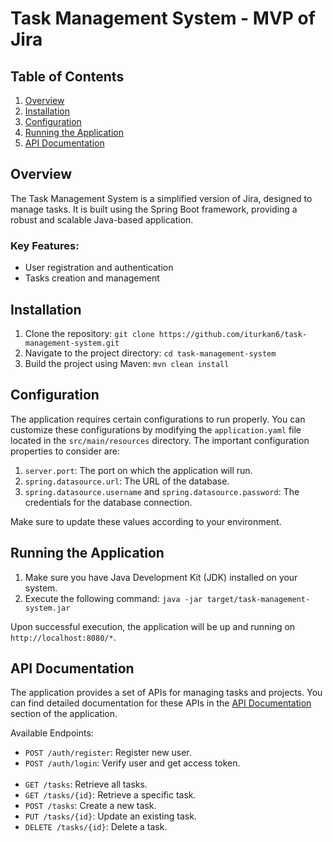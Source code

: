   <title>Task Management System - MVP of Jira</title>
  <h1>Task Management System - MVP of Jira</h1>
  <h2>Table of Contents</h2>
  <ol>
    <li><a href="#overview">Overview</a></li>
    <li><a href="#installation">Installation</a></li>
    <li><a href="#configuration">Configuration</a></li>
    <li><a href="#running-the-application">Running the Application</a></li>
    <li><a href="#api-documentation">API Documentation</a></li>
  </ol>
  <h2 id="overview">Overview</h2>
  <p>
    The Task Management System is a simplified version of Jira, designed to manage tasks.
    It is built using the Spring Boot framework, providing a robust and scalable Java-based application.
  </p>
  <h3>Key Features:</h3>
  <ul>
    <li>User registration and authentication</li>
    <li>Tasks creation and management</li>
  </ul>
  <h2 id="installation">Installation</h2>
  <ol>
    <li>Clone the repository: <code>git clone https://github.com/iturkan6/task-management-system.git</code></li>
    <li>Navigate to the project directory: <code>cd task-management-system</code></li>
    <li>Build the project using Maven: <code>mvn clean install</code></li>
  </ol>
  <h2 id="configuration">Configuration</h2>
  <p>
    The application requires certain configurations to run properly.
    You can customize these configurations by modifying the <code>application.yaml</code> file located in the <code>src/main/resources</code> directory.
    The important configuration properties to consider are:
  </p>
  <ol>
    <li><code>server.port</code>: The port on which the application will run.</li>
    <li><code>spring.datasource.url</code>: The URL of the database.</li>
    <li><code>spring.datasource.username</code> and <code>spring.datasource.password</code>: The credentials for the database connection.</li>
  </ol>
  <p>Make sure to update these values according to your environment.</p>
  <h2 id="running-the-application">Running the Application</h2>
  <ol>
    <li>Make sure you have Java Development Kit (JDK) installed on your system.</li>
    <li>Execute the following command: <code>java -jar target/task-management-system.jar</code></li>
  </ol>
  <p>Upon successful execution, the application will be up and running on <code>http://localhost:8080/*</code>.</p>
  <h2 id="api-documentation">API Documentation</h2>
  <p>
    The application provides a set of APIs for managing tasks and projects.
    You can find detailed documentation for these APIs in the <a href="/api-docs">API Documentation</a> section of the application.
  </p>
  <p>Available Endpoints:</p>
  <ul>
    <li><code>POST /auth/register</code>: Register new user.</li>
    <li><code>POST /auth/login</code>: Verify user and get access token.</li>
    <br>
    <li><code>GET /tasks</code>: Retrieve all tasks.</li>
    <li><code>GET /tasks/{id}</code>: Retrieve a specific task.</li>
    <li><code>POST /tasks</code>: Create a new task.</li>
    <li><code>PUT /tasks/{id}</code>: Update an existing task.</li>
    <li><code>DELETE /tasks/{id}</code>: Delete a task.</li>
  </ul>
